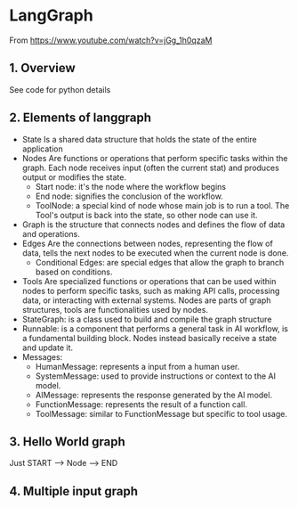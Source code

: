 # LangGraph

From https://www.youtube.com/watch?v=jGg_1h0qzaM

## 1. Overview
See code for python details

## 2. Elements of langgraph
* State 
Is a shared data structure that holds the state of the entire application
* Nodes 
Are functions or operations that perform specific tasks within the graph.
Each node receives input (often the current stat) and produces output or modifies the state.
  * Start node: it's the node where the workflow begins
  * End node: signifies the conclusion of the workflow.
  * ToolNode: a special kind of node whose main job is to run a tool. The Tool's output is back into the state, so other node can use it.
* Graph
is the structure that connects nodes and defines the flow of data and operations.
* Edges
Are the connections between nodes, representing the flow of data, tells the next nodes to be executed when the current node is done.
  * Conditional Edges: are special edges that allow the graph to branch based on conditions.
* Tools
Are specialized functions or operations that can be used within nodes to perform specific tasks, such as making API calls, processing data, or interacting with external systems.
Nodes are parts of graph structures, tools are functionalities used by nodes.
* StateGraph: is a class used to build and compile the graph structure
* Runnable: is a component that performs a general task in AI workflow, is a fundamental building block. Nodes instead basically receive a state and update it.
* Messages:
  * HumanMessage: represents a input from a human user.
  * SystemMessage: used to provide instructions or context to the AI model.
  * AIMessage: represents the response generated by the AI model.
  * FunctionMessage: represents the result of a function call.
  * ToolMessage: similar to FunctionMessage but specific to tool usage.

## 3. Hello World graph

Just START --> Node --> END

## 4. Multiple input graph

